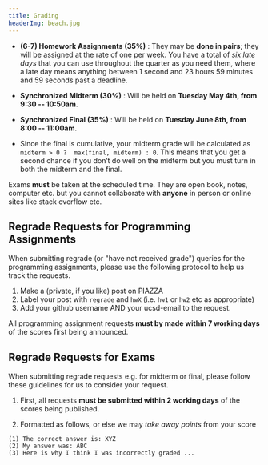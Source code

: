 ```yaml
---
title: Grading
headerImg: beach.jpg
---
```


<!-- 
- **Class Participation (5%)** :
  Involves answering questions with the clicker.
  Register your clicker [in this google form](https://goo.gl/forms/qL6E5ADtYVz600iE2) 
  - Use your PID `A0XXXXXXXXX`
-->

- **(6-7) Homework Assignments (35%)** :
  They may be **done in pairs**; they will be assigned at
  the rate of one per week. You have a total of *six late days*
  that you can use throughout the quarter as you need them,
  where a late day means anything between 1 second and 23
  hours 59 minutes and 59 seconds past a deadline.

- **Synchronized Midterm (30%)** :
  Will be held on **Tuesday May 4th, from 9:30 -- 10:50am**.

- **Synchronized Final (35%)** :
  Will be held on **Tuesday June 8th, from 8:00 -- 11:00am**.
 
- Since the final is cumulative, your midterm grade will be calculated as 
  `midterm > 0 ?  max(final, midterm) : 0`. This means that you get a second 
  chance if you don’t do well on the midterm but you must turn in both the 
  midterm and the final.

Exams **must** be taken at the scheduled time.
They are open book, notes, computer etc. but 
you cannot collaborate with **anyone** in person 
or online sites like stack overflow etc.

## Regrade Requests for Programming Assignments

When submitting regrade (or "have not received grade") queries for the 
programming assignments, please use the following protocol to help us 
track the requests.

1. Make a (private, if you like) post on PIAZZA 
2. Label your post with `regrade` and `hwX` (i.e. `hw1` or `hw2` etc as appropriate)
3. Add your github username AND your ucsd-email to the request.

All programming assignment requests **must by made within 7 working days** of the scores first being announced.


## Regrade Requests for Exams

When submitting regrade requests e.g. for midterm or final, 
please follow these guidelines for us to consider your request.

1. First, all requests **must be submitted within 2 working days** of the scores being published.

2. Formatted as follows, or else we may *take away points* from your score

```
(1) The correct answer is: XYZ 
(2) My answer was: ABC 
(3) Here is why I think I was incorrectly graded ...
```

